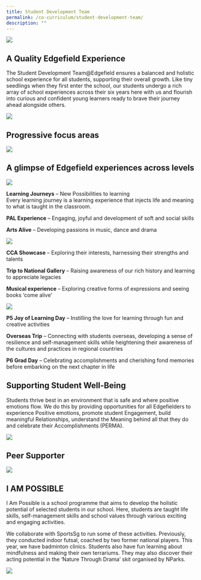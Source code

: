 ```yaml
---
title: Student Development Team
permalink: /co-curriculum/student-development-team/
description: ""
---
```

![](/images/Student%20Development.png)

## A Quality Edgefield Experience

The Student Development Team@Edgefield ensures a balanced and holistic school experience for all students, supporting their overall growth. Like tiny seedlings when they first enter the school, our students undergo a rich array of school experiences across their six years here with us and flourish into curious and confident young learners ready to brave their journey ahead alongside others.

![](/images/Balancing%20Education.jpeg)

## Progressive focus areas

![](/images/Progressive%20focus%20areas.png)

## A glimpse of Edgefield experiences across levels
![](/images/Lower%20primary%20experiences.jpeg)

**Learning Journeys** – New Possibilities to learning  
Every learning journey is a learning experience that injects life and meaning to what is taught in the classroom.  
  
**PAL Experience** – Engaging, joyful and development of soft and social skills  
  
**Arts Alive** – Developing passions in music, dance and drama

![](/images/Middle%20primary%20experiences.jpeg)

**CCA Showcase** – Exploring their interests, harnessing their strengths and talents

  

**Trip to National Gallery** – Raising awareness of our rich history and learning to appreciate legacies

  

**Musical experience** – Exploring creative forms of expressions and seeing books ‘come alive’

![](/images/Upper%20primary%20experiences.jpeg)

**P5 Joy of Learning Day** – Instilling the love for learning through fun and creative activities  
  
**Overseas Trip** – Connecting with students overseas, developing a sense of resilience and self-management skills while heightening their awareness of the cultures and practices in regional countries  
  
**P6 Grad Day** – Celebrating accomplishments and cherishing fond memories before embarking on the next chapter in life

## Supporting Student Well-Being

Students thrive best in an environment that is safe and where positive emotions flow. We do this by providing opportunities for all Edgefielders to experience Positive emotions, promote student Engagement, build meaningful Relationships, understand the Meaning behind all that they do and celebrate their Accomplishments (PERMA).

![](/images/SDT1.png)

## Peer Supporter
![](/images/Peer%20supporters.jpeg)

## I AM POSSIBLE

I Am Possible is a school programme that aims to develop the holistic potential of selected students in our school. Here, students are taught life skills, self-management skills and school values through various exciting and engaging activities. 

We collaborate with SportsSg to run some of these activities. Previously, they conducted indoor futsal, coached by two former national players. This year, we have badminton clinics. Students also have fun learning about mindfulness and making their own terrariums. They may also discover their acting potential in the ‘Nature Through Drama’ skit organised by NParks.

![](/images/I%20am%20possible.jpeg)